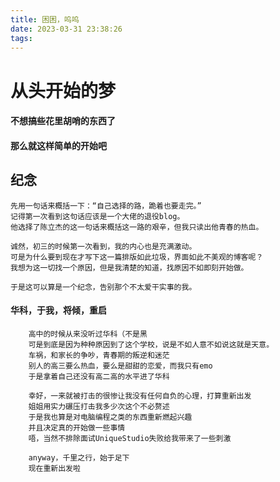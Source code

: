 ```yaml
---
title: 困困，呜呜
date: 2023-03-31 23:38:26
tags:
---
```

# 从头开始的梦

####   不想搞些花里胡哨的东西了

####   那么就这样简单的开始吧

##        纪念

    先用一句话来概括一下：“自己选择的路，跪着也要走完。”
    记得第一次看到这句话应该是一个大佬的退役blog。
    他选择了陈立杰的这一句话来概括这一路的艰辛，但我只读出他青春的热血。

    诚然，初三的时候第一次看到，我的内心也是充满激动。
    可是为什么要到现在才写下这一篇排版如此垃圾，界面如此不美观的博客呢？ 
    我想为这一切找一个原因，但是我清楚的知道，找原因不如即刻开始做。

    于是这可以算是一个纪念，告别那个不太爱干实事的我。

####   华科，于我，将倾，重启

        高中的时候从来没听过华科（不是黑
        可是到底是因为种种原因到了这个学校，说是不如人意不如说这就是天意。
        车祸，和家长的争吵，青春期的叛逆和迷茫
        别人的高三要么热血，要么是甜甜的恋爱，而我只有emo
        于是拿着自己还没有高二高的水平进了华科

        幸好，一来就被打击的很惨让我没有任何自负的心理，打算重新出发
        姐姐用实力碾压打击我多少次这个不必赘述
        于是我也算是对电脑编程之类的东西重新燃起兴趣
        并且决定真的开始做一些事情
        唔，当然不排除面试UniqueStudio失败给我带来了一些刺激
        
        anyway，千里之行，始于足下
        现在重新出发啦
